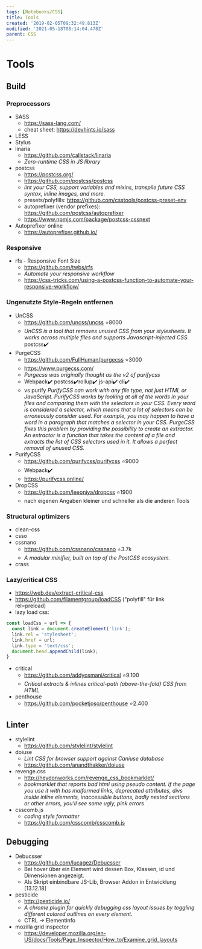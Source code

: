 ```yaml
---
tags: [Notebooks/CSS]
title: Tools
created: '2019-02-05T09:32:49.813Z'
modified: '2021-05-18T08:14:04.478Z'
parent: CSS
---
```


# Tools

## Build

### Preprocessors
- SASS
  - https://sass-lang.com/
  - cheat sheet: https://devhints.io/sass
- LESS
- Stylus
- linaria
  - https://github.com/callstack/linaria
  - *Zero-runtime CSS in JS library*
- postcss
  - https://postcss.org/
  - https://github.com/postcss/postcss
  - *lint your CSS, support variables and mixins, transpile future CSS syntax, inline images, and more.*
  - presets/polyfills: https://github.com/csstools/postcss-preset-env
  - autoprefixer (vendor prefixes): https://github.com/postcss/autoprefixer
  - https://www.npmjs.com/package/postcss-cssnext
- Autoprefixer online
  - https://autoprefixer.github.io/


### Responsive
- rfs - Responsive Font Size
  - https://github.com/twbs/rfs
  - *Automate your responsive workflow*
  - https://css-tricks.com/using-a-postcss-function-to-automate-your-responsive-workflow/


### Ungenutzte Style-Regeln entfernen
- UnCSS
  - https://github.com/uncss/uncss ⭐8000
  - *UnCSS is a tool that removes unused CSS from your stylesheets. It works across multiple files and supports Javascript-injected CSS.*
postcss✔️
- PurgeCSS 
  - https://github.com/FullHuman/purgecss ⭐3000
  - https://www.purgecss.com/
  - *Purgecss was originally thought as the v2 of purifycss*
  - Webpack✔️ postcss✔️rollup✔️ js-api✔️ cli✔️
  - vs purify
    *PurifyCSS can work with any file type, not just HTML or JavaScript. PurifyCSS works by looking at all of the words in your files and comparing them with the selectors in your CSS. Every word is considered a selector, which means that a lot of selectors can be erroneously consider used. For example, you may happen to have a word in a paragraph that matches a selector in your CSS.
    PurgeCSS fixes this problem by providing the possibility to create an extractor. An extractor is a function that takes the content of a file and extracts the list of CSS selectors used in it. It allows a perfect removal of unused CSS.*
- PurifyCSS
  - https://github.com/purifycss/purifycss ⭐9000
  - Webpack✔️
  - https://purifycss.online/
- DropCSS
  - https://github.com/leeoniya/dropcss ⭐1900
  - nach eigenen Angaben kleiner und schneller als die anderen Tools


### Structural optimizers
- clean-css
- csso
- cssnano
  - https://github.com/cssnano/cssnano ⭐3.7k
  - *A modular minifier, built on top of the PostCSS ecosystem.*
- crass 


### Lazy/critical CSS
- https://web.dev/extract-critical-css
- https://github.com/filamentgroup/loadCSS ("polyfill" für link rel=preload)
- lazy load css:
```js
const loadCss = url => {
  const link = document.createElement('link');
  link.rel = 'stylesheet';
  link.href = url;
  link.type = 'text/css';
  document.head.appendChild(link);
}
```
- critical
  - https://github.com/addyosmani/critical ⭐9.100
  - *Critical extracts & inlines critical-path (above-the-fold) CSS from HTML*
- penthouse
  - https://github.com/pocketjoso/penthouse ⭐2.400


## Linter
- stylelint
  - https://github.com/stylelint/stylelint
- doiuse
  - *Lint CSS for browser support against Caniuse database*
  - https://github.com/anandthakker/doiuse
- revenge.css
  - http://heydonworks.com/revenge_css_bookmarklet/
  - *bookmarklet that reports bad html using pseudo content. If the page you use it with has malformed links, deprecated attributes, divs inside inline elements, inaccessible buttons, badly nested sections or other errors, you'll see some ugly, pink errors*
- csscomb.js
  - *coding style formatter*
  - https://github.com/csscomb/csscomb.js


## Debugging
- Debucsser
  - https://github.com/lucagez/Debucsser
  - Bei hover über ein Element wird dessen Box, Klassen, id und Dimensionen angezeigt.
  - Als Skript einbindbare JS-Lib, Browser Addon in Entwicklung [13.12.18]
- pesticide
  - http://pesticide.io/
  - *A chrome plugin for quickly debugging css layout issues by toggling different colored outlines on every element.*
  - CTRL -\> Elementinfo
- mozilla grid inspector
  - https://developer.mozilla.org/en-US/docs/Tools/Page_Inspector/How_to/Examine_grid_layouts

